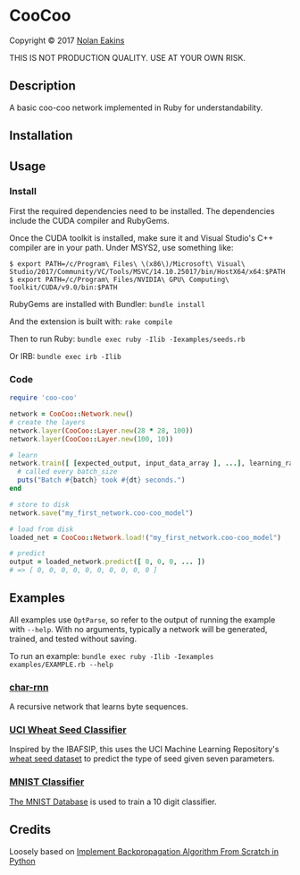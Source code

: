 CooCoo
==========

Copyright &copy; 2017 [Nolan Eakins](mailto:sneakin+at+semanticgap.com)

THIS IS NOT PRODUCTION QUALITY. USE AT YOUR OWN RISK.


Description
----------

A basic coo-coo network implemented in Ruby for understandability.

Installation
-------------


Usage
----------

### Install

First the required dependencies need to be installed. The dependencies include the CUDA compiler and RubyGems.

Once the CUDA toolkit is installed, make sure it and Visual Studio's C++ compiler are in your path. Under MSYS2, use something like:

    $ export PATH=/c/Program\ Files\ \(x86\)/Microsoft\ Visual\ Studio/2017/Community/VC/Tools/MSVC/14.10.25017/bin/HostX64/x64:$PATH
    $ export PATH=/c/Program\ Files/NVIDIA\ GPU\ Computing\ Toolkit/CUDA/v9.0/bin:$PATH

RubyGems are installed with Bundler: `bundle install`

And the extension is built with: `rake compile`

Then to run Ruby: `bundle exec ruby -Ilib -Iexamples/seeds.rb`

Or IRB: `bundle exec irb -Ilib`

### Code

```ruby
require 'coo-coo'

network = CooCoo::Network.new()
# create the layers
network.layer(CooCoo::Layer.new(28 * 28, 100))
network.layer(CooCoo::Layer.new(100, 10))

# learn
network.train([ [expected_output, input_data_array ], ...], learning_rate, batch_size) do |net, batch, dt|
  # called every batch_size
  puts("Batch #{batch} took #{dt} seconds.")
end

# store to disk
network.save("my_first_network.coo-coo_model")

# load from disk
loaded_net = CooCoo::Network.load!("my_first_network.coo-coo_model")

# predict
output = loaded_network.predict([ 0, 0, 0, ... ])
# => [ 0, 0, 0, 0, 0, 0, 0, 0, 0, 0 ]

```

Examples
----------

All examples use `OptParse`, so refer to the output of running the example with `--help`. With no arguments, typically a network will be generated, trained, and tested without saving.

To run an example: `bundle exec ruby -Ilib -Iexamples examples/EXAMPLE.rb --help`

### [char-rnn](examples/char-rnn.rb)

A recursive network that learns byte sequences.

### [UCI Wheat Seed Classifier](examples/seeds.rb)

Inspired by the IBAFSIP, this uses the UCI Machine Learning Repository's [wheat seed dataset](http://archive.ics.uci.edu/ml/datasets/seeds) to predict the type of seed given seven parameters.

### [MNIST Classifier](examples/mnist_classifier.rb)

[The MNIST Database](http://yann.lecun.com/exdb/mnist/) is used to train a 10 digit classifier.


Credits
----------

Loosely based on [Implement Backpropagation Algorithm From Scratch in Python](http://machinelearningmastery.com/implement-backpropagation-algorithm-scratch-python/)

